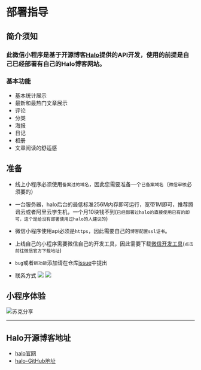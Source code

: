 # 部署指导

## 简介须知

### 此微信小程序是基于开源博客[Halo](https://halo.run/)提供的API开发，使用的前提是自己已经部署有自己的Halo博客网站。

### 基本功能
- 基本统计展示
- 最新和最热门文章展示
- 评论
- 分类
- 海报
- 日记
- 相册
- 文章阅读的舒适感

## 准备

- 线上小程序必须使用`备案过的域名`，因此您需要准备一个`已备案域名`（`微信审核`必须要的）
 
- 一台服务器，halo后台的最低标准256M内存即可运行，宽带1M即可，推荐腾讯云或者阿里云学生机，一个月10块钱不到(`已经部署过halo的直接使用已有的即可，这个是给没有部署使用过halo的人建议的`)
 
- 微信小程序使用api必须是`https`，因此需要自己的`博客配置ssl证书`。
 
- 上线自己的小程序需要微信自己的开发工具，因此需要下载[微信开发工具](https://developers.weixin.qq.com/miniprogram/dev/devtools/download.html)(`点击前往微信官方下载地址`)
 
 
-  `bug`或者`新功能`添加请在仓库[issue](https://github.com/wangsrGit119/mini-blog-halo/issues)中提出

- 联系方式
![](https://img.shields.io/badge/%E5%BE%AE%E4%BF%A1-sucfufufu620119-brightgreen)
![](https://img.shields.io/badge/%E5%85%AC%E4%BC%97%E5%8F%B7-%E8%8B%8F%E5%85%8B%E5%88%86%E4%BA%AB-yellowgreen)


## 小程序体验

![苏克分享](https://cdn.jsdelivr.net/gh/wangsrGit119/wangsr-image-bucket/img-article/blog-wxchat-gh_0b089e4e80ed_258.jpg)

-----

## Halo开源博客地址

- [halo官网](https://halo.run/)
- [halo-GitHub地址](https://github.com/halo-dev/halo)
